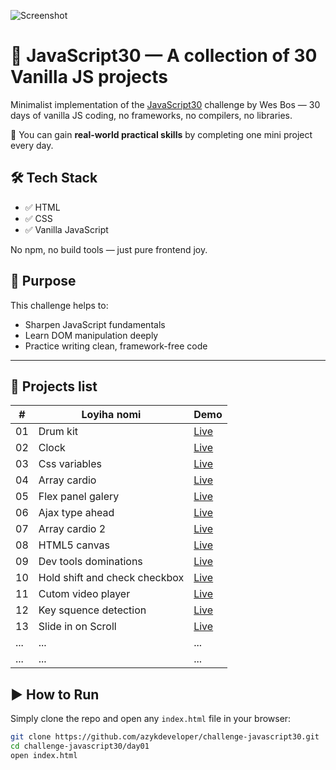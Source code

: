 ![Screenshot](https://i.postimg.cc/8kxLkZjQ/image.png)

# 🚀 JavaScript30 — A collection of 30 Vanilla JS projects

Minimalist implementation of the [JavaScript30](https://javascript30.com/) challenge by Wes Bos — 30 days of vanilla JS coding, no frameworks, no compilers, no libraries.

📆 You can gain **real-world practical skills** by completing one mini project every day.

## 🛠 Tech Stack

- ✅ HTML
- ✅ CSS
- ✅ Vanilla JavaScript

No npm, no build tools — just pure frontend joy.

## 🧠 Purpose

This challenge helps to:

- Sharpen JavaScript fundamentals
- Learn DOM manipulation deeply
- Practice writing clean, framework-free code

---

## 📂 Projects list

| #  | Loyiha nomi                    | Demo |
|----|------------------------        |--------|
| 01 | Drum kit                       | [Live](https://azykxyz.github.io/challenge-javascript30/01-drum-kit) |
| 02 | Clock                          | [Live](https://azykxyz.github.io/challenge-javascript30/02-clock/) |
| 03 | Css variables                  | [Live](https://azykxyz.github.io/challenge-javascript30/03-css-variables/) |
| 04 | Array cardio                   | [Live](https://azykxyz.github.io/challenge-javascript30/04-array-cardio/) |
| 05 | Flex panel galery              | [Live](https://azykxyz.github.io/challenge-javascript30/05-flex-panel-galery/) |
| 06 | Ajax type ahead                | [Live](https://azykxyz.github.io/challenge-javascript30/06-ajax-type-ahead/) |
| 07 | Array cardio 2                 | [Live](https://azykxyz.github.io/challenge-javascript30/07-array-cardio2/) |
| 08 | HTML5 canvas                   | [Live](https://azykxyz.github.io/challenge-javascript30/08-html5-canvas/) |
| 09 | Dev tools dominations          | [Live](https://azykxyz.github.io/challenge-javascript30/09-dev-tools-dominations/) |
| 10 | Hold shift and check checkbox  | [Live](https://azykxyz.github.io/challenge-javascript30/10-hold-shift-and-check-checkboxes/) |
| 11 | Cutom video player             | [Live](https://azykxyz.github.io/challenge-javascript30/11-custom-video-player/) |
| 12 | Key squence detection          | [Live](https://azykxyz.github.io/challenge-javascript30/12-key-sequence-detection/) |
| 13 | Slide in on Scroll             | [Live](https://azykxyz.github.io/challenge-javascript30/13-slide-in-on-scroll/) |
| ...| ...                            | ...    |
| ...| ...                            | ...    |

## ▶️ How to Run

Simply clone the repo and open any `index.html` file in your browser:

```bash
git clone https://github.com/azykdeveloper/challenge-javascript30.git
cd challenge-javascript30/day01
open index.html
